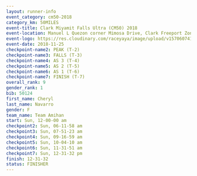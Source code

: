 ```yaml
---
layout: runner-info 
event_category: cm50-2018 
category_km: 50MILES 
event-title: Clark Miyamit Falls Ultra (CM50) 2018 
event-location: Manuel L Quezon corner Mimosa Drive, Clark Freeport Zone, Clark, Pampanga, Philippines 
event-logo: https://res.cloudinary.com/raceyaya/image/upload/v1570607412/logo/cm50_p8ydpq.jpg 
event-date: 2018-11-25 
checkpoint-name2: PEAK (T-2) 
checkpoint-name3: FALLS (T-3) 
checkpoint-name4: AS 3 (T-4) 
checkpoint-name5: AS 2 (T-5) 
checkpoint-name6: AS 1 (T-6) 
checkpoint-name7: FINISH (T-7) 
overall_rank: 9
gender_rank: 1
bib: 50124
first_name: Cheryl
last_name: Navarro
gender: F
team_name: Team Amihan
start: Sun, 12-00-00 am
checkpoint2: Sun, 06-11-58 am
checkpoint3: Sun, 07-51-23 am
checkpoint4: Sun, 09-16-59 am
checkpoint5: Sun, 10-04-10 am
checkpoint6: Sun, 11-31-51 am
checkpoint7: Sun, 12-31-32 pm
finish: 12-31-32
status: FINISHER
---
```


